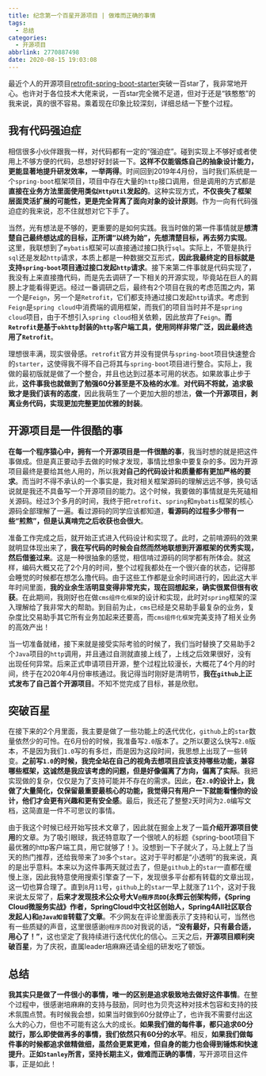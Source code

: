 ```yaml
---
title: 纪念第一个百星开源项目 | 做难而正确的事情
tags:
  - 总结
categories:
  - 开源项目
abbrlink: 2770887498
date: 2020-08-15 19:03:08
---
```


最近个人的开源项目[retrofit-spring-boot-starter](https://github.com/LianjiaTech/retrofit-spring-boot-starter)突破一百star了，我非常地开心。也许对于各位技术大佬来说，一百star完全微不足道，但对于还是“铁憨憨”的我来说，真的很不容易。乘着现在印象比较深刻，详细总结一下整个过程。
<!--more-->

## 我有代码强迫症

相信很多小伙伴跟我一样，对代码都有一定的“强迫症”。碰到实现上不够好或者使用上不够方便的代码，总想好好封装一下。**这样不仅能锻炼自己的抽象设计能力，更能显著地提升研发效率，一举两得**。时间回到2019年4月份，当时我们系统是一个`spring-boot`框架项目，项目中存在大量的`http`接口调用，但是调用的方式都是**直接在业务方法里面使用类似`HttpUtil`发起的**。这种实现方式，**不仅丧失了框架层面灵活扩展的可能性，更是完全背离了面向对象的设计原则**。作为一向有代码强迫症的我来说，忍不住就想对它下手了。

当然，光有想法是不够的，更重要的是如何实践。我当时做的第一件事情就是**想清楚自己最终想达成的目标，正所谓“以终为始”，先想清楚目标，再去努力实现**。这里，我联想到了`mybatis`框架可以直接通过接口执行`sql`。实际上，不管是执行`sql`还是发起`http`请求，本质上都是一种数据交互形式，**因此我最终定的目标就是支持`spring-boot`项目通过接口发起`http`请求**。接下来第二件事就是代码实现了，我没有上来直接撸代码，而是先去调研了一下相关的开源实现，毕竟站在巨人的肩膀上才能看得更远。经过一番调研之后，最终有2个项目在我的考虑范围之内，第一个是`Feign`，另一个是`Retrofit`，它们都支持通过接口发起`http`请求。考虑到`Feign`是`spring cloud`中消费端的调用框架，而我们的项目当时并不是`spring cloud`项目，由于不想引入`spring cloud`相关依赖，因此放弃了`Feign`。**而`Retrofit`是基于`okhttp`封装的`http`客户端工具，使用同样非常广泛，因此最终选用了`Retrofit`**。

理想很丰满，现实很骨感。`retrofit`官方并没有提供与`spring-boot`项目快速整合的`starter`，这使得我不得不自己将其与`spring-boot`项目进行整合。实际上，我做的最初版就是做了一个整合，并且也达到过基本可用的状态。如果故事止步于此，**这件事我也就做到了勉强60分甚至是不及格的水准**。**对代码不将就，追求极致才是我们该有的态度**，因此我萌生了一个更加大胆的想法，**做一个开源项目，剥离业务代码，实现更加完整更加优雅的封装**。

## 开源项目是一件很酷的事

**在每一个程序猿心中，拥有一个开源项目是一件很酷的事**，我当时想的就是把这件事做成。但是真正要动手去做的时候才发现，事情比想象中要复杂的多。因为开源项目最终是要给其他人用的，所以我**对自己的代码设计和质量都有更加严格的要求**。而当时不得不承认的一个事实是，我对相关框架源码的理解远远不够，换句话说就是我还不具备写一个开源项目的能力。这个时候，我要做的事情就是先死磕相关源码。经过3个多月的时间，我终于把`retrofit`、`spring`和`mybatis`框架的核心源码全部理解了一遍。看过源码的同学应该都知道，**看源码的过程多少带有一些“煎熬”，但是认真啃完之后收获也会很大**。

准备工作完成之后，就开始正式进入代码设计和实现了。此时，之前啃源码的效果就明显体现出来了，**我在写代码的时候会自然而然地联想到开源框架的优秀实现，然后借鉴过来**。这是一种很抽象的感觉，相信啃过源码的同学都有所体会。就这样，编码大概又花了2个月的时间，整个过程我都处在一个很兴奋的状态，记得那会睡觉的时候都在想怎么撸代码。由于这些工作都是业余时间进行的，因此这大半年时间里面，**我的业余生活明显变得非常充实，现在回想起来，确实很累但很有收获**。在此期间，我刚好也在做`cms组件化框架`的设计和实现，此时对`spring`框架的深入理解给了我非常大的帮助。到目前为止，`cms`已经是交易助手最复杂的业务，复杂度比交易助手其它所有业务加起来还要高，而`cms组件化框架`完美支持了相关业务的高效产出！

当一切准备就绪，接下来就是接受实际考验的时候了，我们当时替换了交易助手2个`Java`项目的`http`调用，并且通过自测就直接上线了，上线之后效果很好，没有出现任何异常。后来正式申请项目开源，整个过程比较漫长，大概花了4个月的时间，终于在2020年4月份审核通过。我记得当时刚好是清明节，**我在`github`上正式发布了自己首个开源项目**。不知不觉完成了目标，甚是欣慰。

## 突破百星

在接下来的2个月里面，我主要是做了一些功能上的迭代优化，`github`上的`star`数量依然少的可怜。在6月份的时候，我准备写`2.0`版本了。之所以要这么快写`2.0`版本，不是因为我们`1.0`写的有多烂，而是因为这段时间，我思想上出现了一些转变。**之前写`1.0`的时候，我完全站在自己的视角去想项目应该支持哪些功能，兼容哪些框架，这诚然是我应该考虑的问题，但是好像偏离了方向，偏离了实际**。我把实现做的复杂，仅仅是为了支持可能并不存在的需求。因此，**在`2.0`的设计上，我做了大量简化，仅保留最重要最核心的功能，我觉得只有用户一下就能看懂你的设计，他们才会更有兴趣和更有安全感**。最后，我还花了整整`2`天时间为`2.0`编写文档，这简直是一件不可思议的事情。

由于我这个时候已经开始写技术文章了，因此就在掘金上发了一篇**介绍开源项目使用**的文章。为了吸引眼球，我还特意取了一个很唬人的标题《spring-boot项目下最优雅的http客户端工具，用它就够了！》。没想到一下子就火了，马上就上了当天的热门推荐，还给我带来了`30`多个`star`。这对于平时都是“小透明”的我来说，真的是出乎意料。本来以为这件事两天就过去了，但是`github`上的`star`一直都在缓慢上涨，因此我特意使用搜索引擎查了一下，发现很多平台都有转载的文章出现，这一切也算合理了。直到`8`月`11`号，`github`上的`star`一早上就涨了`11`个，这对于我来说太反常了，**后来才发现技术公众号大V`@程序员DD`(永辉云创架构师，《Spring Cloud微服务实战》作者，SpringCloud中文社区创始人，Spring4All社区联合发起人)和`@Java知音`转载了文章**。不少网友在评论里面表示了支持和认可，当然也有一些质疑的声音，这里很感谢`@程序员DD`对我说的话，**“没有最好，只有最合适，用心了！”**，这也坚定了我持续进行迭代优化的信心。三天之后，**开源项目顺利突破百星**，为了庆祝，直属leader培麻麻还请全组的研发吃了顿饭。

## 总结

**我其实只是做了一件很小的事情，唯一的区别是追求极致地去做好这件事情**。在整个过程中，很感谢培麻麻的支持与鼓励，同时也为贝壳这种对技术包容和支持的技术氛围点赞。有时候我会想，如果当时做到60分就停止了，也许我不需要付出这么大的心力，但也不可能有这么大的成长。**如果我们做的每件事，都只追求60分就行，那么即使做再多的事情，我们依然只有60分的水平**。相反，**如果我们做每件事的时候都追求做精做细，虽然会更累更难，但自身的能力也会得到锤炼和快速提升**。**正如`Stanley`所言，坚持长期主义，做难而正确的事情**，写开源项目这件事，正是如此！
